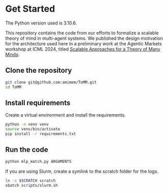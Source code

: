 # Get Started

The Python version used is 3.10.6.

This repository contains the code from our efforts to formalize a scalable theory of mind in multi-agent systems. We published the design motivation for the architecture used here in a preliminary work at the Agentic Markets workshop at ICML 2024, titled [Scalable Approaches for a Theory of Many Minds](https://openreview.net/forum?id=P0oG5gDh6T).

## Clone the repository

```bash
git clone git@github.com:amimem/ToMM.git
cd ToMM
```

## Install requirements

Create a virtual environment and install the requirements.

```bash
python -m venv venv
source venv/bin/activate
pip install -r requirements.txt
```

## Run the code

```bash
python mlp_match.py ARGUMENTS
```

If you are using Slurm, create a symlink to the scratch folder for the logs.

```bash
ln -s $SCRATCH scratch
sbatch scripts/slurm.sh
```
